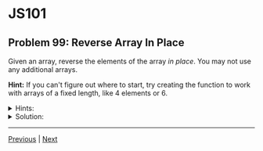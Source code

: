 # JS101
## Problem 99: Reverse Array In Place

Given an array, reverse the elements of the array *in place*. You may not use any additional arrays.

**Hint:** If you can't figure out where to start, try creating the function to work with arrays of a fixed length, like 4 elements or 6.

<details>
<summary>Hints:</summary>

Think about swapping elements from opposite ends of the array. You only need to iterate through half the array, swapping the first element with the last, the second with the second-to-last, and so on.

</details>

<details>
<summary>Solution:</summary>

```js
function reverse(arr) {
  for (let idx = 0; idx < arr.length / 2; idx += 1) {
    let currentElem = arr[idx];
    let oppositeElem = arr[arr.length - idx - 1];
    arr[idx] = oppositeElem;
    arr[arr.length - idx - 1] = currentElem;
  }
}

// Alternative using destructuring
function reverse(arr) {
  for (let idx = 0; idx < arr.length / 2; idx += 1) {
    let oppositeIdx = arr.length - idx - 1;
    [arr[idx], arr[oppositeIdx]] = [arr[oppositeIdx], arr[idx]];
  }
}
```

**Explanation:**

The key insight is that we only need to iterate through half the array. For each element in the first half, we swap it with its corresponding element in the second half:

```
Initial: [1, 2, 3, 4, 5]
         
Iteration 0: idx = 0, opposite = 4
  Swap arr[0] and arr[4]: [5, 2, 3, 4, 1]

Iteration 1: idx = 1, opposite = 3
  Swap arr[1] and arr[3]: [5, 4, 3, 2, 1]

Stop at idx = 2 (halfway point)
```

**Why `arr.length / 2`?**
- If we went to `arr.length`, we'd swap everything twice (back to original)
- For odd-length arrays, the middle element stays in place (correct)
- For even-length arrays, we swap each pair exactly once (correct)

**Testing:**

```js
let arr1 = [1, 2, 3, 4, 5];
reverse(arr1);
console.log(arr1);  // [5, 4, 3, 2, 1]

let arr2 = [1, 2, 3, 4];
reverse(arr2);
console.log(arr2);  // [4, 3, 2, 1]

let arr3 = ['a', 'b', 'c'];
reverse(arr3);
console.log(arr3);  // ['c', 'b', 'a']
```

**Note:** JavaScript arrays have a built-in `reverse()` method that does this, but implementing it ourselves helps understand in-place algorithms and array manipulation.

</details>

---

[Previous](98.md) | [Next](100.md)

